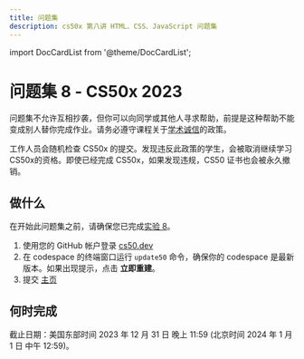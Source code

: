 ```yaml
---
title: 问题集
description: cs50x 第八讲 HTML、CSS、JavaScript 问题集
---
```


import DocCardList from '@theme/DocCardList';

# 问题集 8 - CS50x 2023

问题集不允许互相抄袭，但你可以向同学或其他人寻求帮助，前提是这种帮助不能变成别人替你完成作业。请务必遵守课程关于[学术诚信](https://cs50.harvard.edu/x/2023/psets/syllabus/#academic-honesty)的政策。

工作人员会随机检查 CS50x 的提交。发现违反此政策的学生，会被取消继续学习CS50x的资格。即使已经完成 CS50x，如果发现违规，CS50 证书也会被永久撤销。

## 做什么

在开始此问题集之前，请确保您已完成[实验 8](https://cs50.harvard.edu/x/2023/psets/labs/8/)。

1. 使用您的 GitHub 帐户登录 [cs50.dev](https://cs50.dev/)
2. 在 codespace 的终端窗口运行 `update50` 命令，确保你的 codespace 是最新版本。如果出现提示，点击 **立即重建**。
3. 提交 [主页](homepage.md)

## 何时完成

截止日期：美国东部时间 2023 年 12 月 31 日 晚上 11:59 (北京时间 2024 年 1 月 1 日 中午 12:59)。

<DocCardList />
